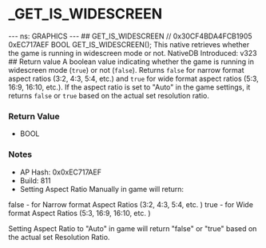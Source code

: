 # _GET_IS_WIDESCREEN

--- ns: GRAPHICS --- ## GET_IS_WIDESCREEN  // 0x30CF4BDA4FCB1905 0xEC717AEF BOOL GET_IS_WIDESCREEN();  This native retrieves whether the game is running in widescreen mode or not.  NativeDB Introduced: v323  ## Return value A boolean value indicating whether the game is running in widescreen mode (`true`) or not (`false`).  Returns `false` for narrow format aspect ratios (3:2, 4:3, 5:4, etc.) and `true` for wide format aspect ratios (5:3, 16:9, 16:10, etc.). If the aspect ratio is set to "Auto" in the game settings, it returns `false` or `true` based on the actual set resolution ratio.

### Return Value
* BOOL

### Notes
* AP Hash: 0x0xEC717AEF
* Build: 811
* Setting Aspect Ratio Manually in game will return:

false - for Narrow format Aspect Ratios (3:2, 4:3, 5:4, etc. )
true - for Wide format Aspect Ratios (5:3, 16:9, 16:10, etc. )

Setting Aspect Ratio to "Auto" in game will return "false" or "true" based on the actual set Resolution Ratio.

